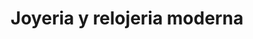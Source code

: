 ---
title: "Joyeria y relojeria moderna"
url: /chiquinquira/joyeria-y-relojeria-moderna/
shop: joyería
---